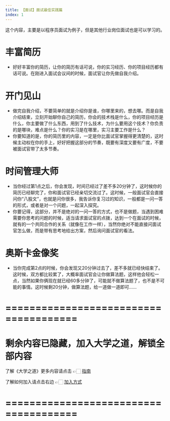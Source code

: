 ```yaml
---
title: 【面试】面试最佳实践篇
index: 1
---
```


这个内容，主要是以程序员面试为例子，但是其他行业岗位面试也是可以学习的。

# 丰富简历

- 好好丰富你的简历，让你的简历有话可说，你的实习经历、你的项目经历都有话可说。在刚进入面试会议间的时候，面试官让你先做自我介绍。

# 开门见山

- 做完自我介绍，不要简单的就是介绍你是谁，你哪里来的，想去哪。而是自我介绍结束，立刻开始聊你自己的简历，你会的技术栈是什么，你的项目经历是什么，你主要做了什么东西，用到了什么技术，为什么要用这个技术？你负责的是哪块，难点是什么？你的实习是在哪里，实习主要工作是什么？
- 你要知道的是，你的简历里的内容，一定是你比面试官掌握得更清楚的，这时候主动权在你的手上，好好把握这部分的节奏，既要有深度又要有广度，不要被面试官带了太多节奏。

# 时间管理大师

- 当你经过第1点之后，你会发现，时间已经过了差不多20分钟了，这时候你的简历已经聊完了，你和面试官已经亲切交流过了。这时候，一般面试官会直接问你“八股文”，也就是问你很多，我告诉你复习过的知识，一般都是一问一答的形式，或者是对一个问题，一起深入探究。
- 你要记得，这部分，并不是绝对的一问一答的方式，也不是做题，当遇到困难需要你思考的问题的时候，适当请求面试官的点拨，达到一个在面试的时候，就有的一个共同合作的关系（就像在工作一样），当然你绝对不能直接问面试官怎么做，而是带有思考地给出方案，然后询问面试官的看法。

# 奥斯卡金像奖

- 当你完成第2点的时候，你会发现又20分钟过去了，差不多就已经快结束了。这时候，双方都比较累了，大概率面试官会让你做算法题，这样他会轻松一点，当然如果你俩现在就已经60多分钟了，可能就不做算法题了，也不是不可能的事情。这时候剩20分钟，做算法题，给一道做一道即可......

# ======================================

# 剩余内容已隐藏，加入大学之道，解锁全部内容

了解《大学之道》更多内容请点击 👉🏻 [指南](/pay/daxuezhidao)

了解如何加入请点击右边 👉🏻 [加入方式](/pay/jiaru)

# ======================================
